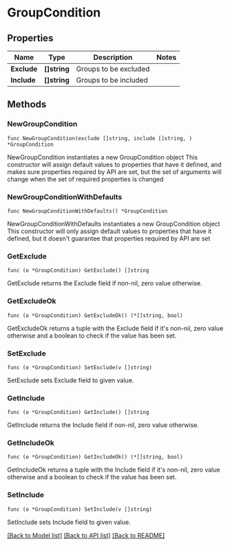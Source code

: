# GroupCondition

## Properties

Name | Type | Description | Notes
------------ | ------------- | ------------- | -------------
**Exclude** | **[]string** | Groups to be excluded | 
**Include** | **[]string** | Groups to be included | 

## Methods

### NewGroupCondition

`func NewGroupCondition(exclude []string, include []string, ) *GroupCondition`

NewGroupCondition instantiates a new GroupCondition object
This constructor will assign default values to properties that have it defined,
and makes sure properties required by API are set, but the set of arguments
will change when the set of required properties is changed

### NewGroupConditionWithDefaults

`func NewGroupConditionWithDefaults() *GroupCondition`

NewGroupConditionWithDefaults instantiates a new GroupCondition object
This constructor will only assign default values to properties that have it defined,
but it doesn't guarantee that properties required by API are set

### GetExclude

`func (o *GroupCondition) GetExclude() []string`

GetExclude returns the Exclude field if non-nil, zero value otherwise.

### GetExcludeOk

`func (o *GroupCondition) GetExcludeOk() (*[]string, bool)`

GetExcludeOk returns a tuple with the Exclude field if it's non-nil, zero value otherwise
and a boolean to check if the value has been set.

### SetExclude

`func (o *GroupCondition) SetExclude(v []string)`

SetExclude sets Exclude field to given value.


### GetInclude

`func (o *GroupCondition) GetInclude() []string`

GetInclude returns the Include field if non-nil, zero value otherwise.

### GetIncludeOk

`func (o *GroupCondition) GetIncludeOk() (*[]string, bool)`

GetIncludeOk returns a tuple with the Include field if it's non-nil, zero value otherwise
and a boolean to check if the value has been set.

### SetInclude

`func (o *GroupCondition) SetInclude(v []string)`

SetInclude sets Include field to given value.



[[Back to Model list]](../README.md#documentation-for-models) [[Back to API list]](../README.md#documentation-for-api-endpoints) [[Back to README]](../README.md)


